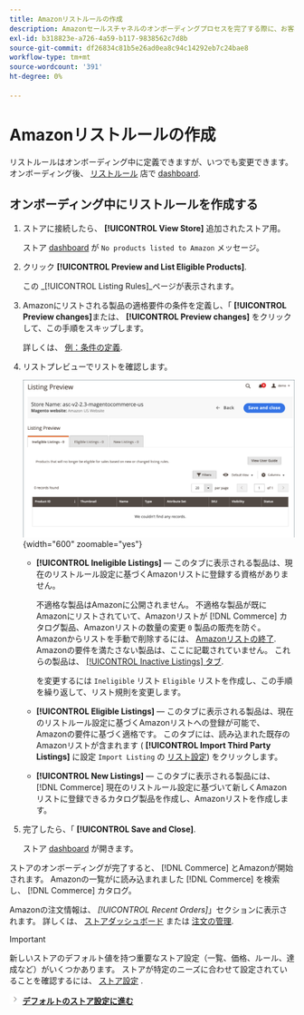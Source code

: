 ```yaml
---
title: Amazonリストルールの作成
description: Amazonセールスチャネルのオンボーディングプロセスを完了する際に、お客様のAmazonリストを生成するための最初のリストルールを作成します [!DNL Commerce] 製品。
exl-id: b318823e-a726-4a59-b117-9838562c7d8b
source-git-commit: df26834c81b5e26ad0ea8c94c14292eb7c24bae8
workflow-type: tm+mt
source-wordcount: '391'
ht-degree: 0%

---
```


# Amazonリストルールの作成

リストルールはオンボーディング中に定義できますが、いつでも変更できます。 オンボーディング後、 [リストルール](./listing-rules.md) 店で [dashboard](./amazon-store-dashboard.md).

## オンボーディング中にリストルールを作成する

1. ストアに接続したら、 **[!UICONTROL View Store]** 追加されたストア用。

   ストア [dashboard](./amazon-store-dashboard.md) が `No products listed to Amazon` メッセージ。

1. クリック **[!UICONTROL Preview and List Eligible Products]**.

   この _[!UICONTROL Listing Rules]_ページが表示されます。

1. Amazonにリストされる製品の適格要件の条件を定義し、「 **[!UICONTROL Preview changes]**&#x200B;または、 **[!UICONTROL Preview changes]** をクリックして、この手順をスキップします。

   詳しくは、 [例：条件の定義](./ob-define-condition-example.md).

1. リストプレビューでリストを確認します。

   ![リストのプレビュー](assets/amazon-ob-listing-preview.png){width="600" zoomable="yes"}

   - **[!UICONTROL Ineligible Listings]**  — このタブに表示される製品は、現在のリストルール設定に基づくAmazonリストに登録する資格がありません。

      不適格な製品はAmazonに公開されません。 不適格な製品が既にAmazonにリストされていて、Amazonリストが [!DNL Commerce] カタログ製品、Amazonリストの数量の変更 `0` 製品の販売を防ぐ。 Amazonからリストを手動で削除するには、 [Amazonリストの終了](./end-listings-manually.md). Amazonの要件を満たさない製品は、ここに記載されていません。 これらの製品は、 [[!UICONTROL Inactive Listings] タブ](./inactive-listings.md).

      を変更するには `Ineligible` リスト `Eligible` リストを作成し、この手順を繰り返して、リスト規則を変更します。

   - **[!UICONTROL Eligible Listings]**  — このタブに表示される製品は、現在のリストルール設定に基づくAmazonリストへの登録が可能で、Amazonの要件に基づく適格です。 このタブには、読み込まれた既存のAmazonリストが含まれます ( **[!UICONTROL Import Third Party Listings]** に設定 `Import Listing` の [リスト設定](./listing-settings.md)) をクリックします。

   - **[!UICONTROL New Listings]**  — このタブに表示される製品には、 [!DNL Commerce] 現在のリストルール設定に基づいて新しくAmazonリストに登録できるカタログ製品を作成し、Amazonリストを作成します。

1. 完了したら、「 **[!UICONTROL Save and Close]**.

   ストア [dashboard](./amazon-store-dashboard.md) が開きます。

ストアのオンボーディングが完了すると、 [!DNL Commerce] とAmazonが開始されます。 Amazonの一覧がに読み込まれました [!DNL Commerce] を検索し、 [!DNL Commerce] カタログ。

Amazonの注文情報は、 _[!UICONTROL Recent Orders]_」セクションに表示されます。 詳しくは、 [ストアダッシュボード](./amazon-store-dashboard.md) または [注文の管理](./managing-orders.md).

>[!IMPORTANT]
>
>新しいストアのデフォルト値を持つ重要なストア設定（一覧、価格、ルール、達成など）がいくつかあります。 ストアが特定のニーズに合わせて設定されていることを確認するには、 [ストア設定](./default-store-settings.md) .

![次のアイコン](assets/btn-next.png) [**デフォルトのストア設定に進む**](./default-store-settings.md)

